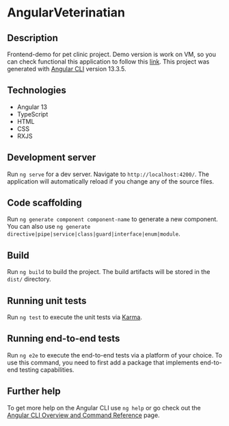 # AngularVeterinatian

## Description

Frontend-demo for pet clinic project. Demo version is work on VM, so you can check functional this application to follow this [link](http://petclinic-angular-app.s3-website.eu-west-3.amazonaws.com).
This project was generated with [Angular CLI](https://github.com/angular/angular-cli) version 13.3.5.

## Technologies
* Angular 13
* TypeScript
* HTML
* CSS
* RXJS

## Development server

Run `ng serve` for a dev server. Navigate to `http://localhost:4200/`. The application will automatically reload if you change any of the source files.

## Code scaffolding

Run `ng generate component component-name` to generate a new component. You can also use `ng generate directive|pipe|service|class|guard|interface|enum|module`.

## Build

Run `ng build` to build the project. The build artifacts will be stored in the `dist/` directory.

## Running unit tests

Run `ng test` to execute the unit tests via [Karma](https://karma-runner.github.io).

## Running end-to-end tests

Run `ng e2e` to execute the end-to-end tests via a platform of your choice. To use this command, you need to first add a package that implements end-to-end testing capabilities.

## Further help

To get more help on the Angular CLI use `ng help` or go check out the [Angular CLI Overview and Command Reference](https://angular.io/cli) page.
